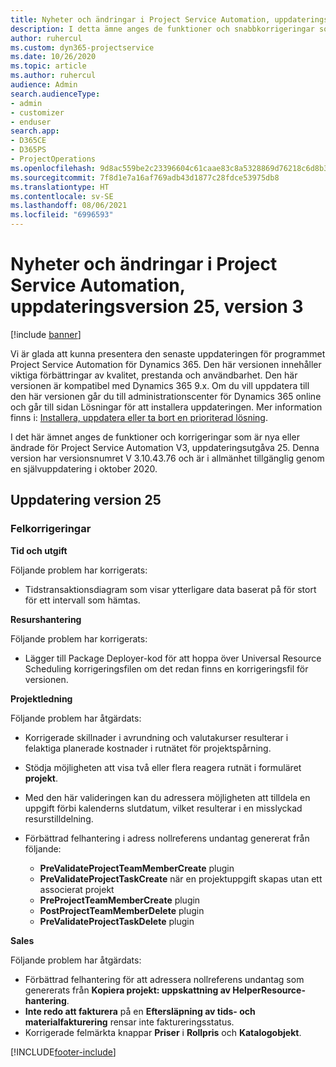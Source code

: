 ```yaml
---
title: Nyheter och ändringar i Project Service Automation, uppdateringsversion 25, version 3
description: I detta ämne anges de funktioner och snabbkorrigeringar som finns tillgängliga i Project Service Automation, uppdateringsversion 25, V3.
author: ruhercul
ms.custom: dyn365-projectservice
ms.date: 10/26/2020
ms.topic: article
ms.author: ruhercul
audience: Admin
search.audienceType:
- admin
- customizer
- enduser
search.app:
- D365CE
- D365PS
- ProjectOperations
ms.openlocfilehash: 9d8ac559be2c23396604c61caae83c8a5328869d76218c6d8b3b6a6a6b32c1eb
ms.sourcegitcommit: 7f8d1e7a16af769adb43d1877c28fdce53975db8
ms.translationtype: HT
ms.contentlocale: sv-SE
ms.lasthandoff: 08/06/2021
ms.locfileid: "6996593"
---
```

# <a name="whats-new-or-changed-in-project-service-automation-update-release-25-v3"></a>Nyheter och ändringar i Project Service Automation, uppdateringsversion 25, version 3

[!include [banner](../includes/psa-now-project-operations.md)]

Vi är glada att kunna presentera den senaste uppdateringen för programmet Project Service Automation för Dynamics 365. Den här versionen innehåller viktiga förbättringar av kvalitet, prestanda och användbarhet. Den här versionen är kompatibel med Dynamics 365 9.x. Om du vill uppdatera till den här versionen går du till administrationscenter för Dynamics 365 online och går till sidan Lösningar för att installera uppdateringen. Mer information finns i: [Installera, uppdatera eller ta bort en prioriterad lösning](/power-platform/admin/install-remove-preferred-solution).

I det här ämnet anges de funktioner och korrigeringar som är nya eller ändrade för Project Service Automation V3, uppdateringsutgåva 25. Denna version har versionsnumret V 3.10.43.76 och är i allmänhet tillgänglig genom en självuppdatering i oktober 2020.

## <a name="update-release-25"></a>Uppdatering version 25

### <a name="bug-fixes"></a>Felkorrigeringar

**Tid och utgift**

Följande problem har korrigerats:

- Tidstransaktionsdiagram som visar ytterligare data baserat på för stort för ett intervall som hämtas.

**Resurshantering**

Följande problem har korrigerats:

- Lägger till Package Deployer-kod för att hoppa över Universal Resource Scheduling korrigeringsfilen om det redan finns en korrigeringsfil för versionen.

**Projektledning**

Följande problem har åtgärdats:

- Korrigerade skillnader i avrundning och valutakurser resulterar i felaktiga planerade kostnader i rutnätet för projektspårning.
- Stödja möjligheten att visa två eller flera reagera rutnät i formuläret **projekt**.
- Med den här valideringen kan du adressera möjligheten att tilldela en uppgift förbi kalenderns slutdatum, vilket resulterar i en misslyckad resurstilldelning.
- Förbättrad felhantering i adress nollreferens undantag genererat från följande:

    - **PreValidateProjectTeamMemberCreate** plugin
    - **PreValidateProjectTaskCreate** när en projektuppgift skapas utan ett associerat projekt
    - **PreProjectTeamMemberCreate** plugin
    - **PostProjectTeamMemberDelete** plugin
    - **PreValidateProjectTaskDelete** plugin

**Sales**

Följande problem har åtgärdats:

- Förbättrad felhantering för att adressera nollreferens undantag som genererats från **Kopiera projekt: uppskattning av HelperResource-hantering**.
- **Inte redo att fakturera** på en **Eftersläpning av tids- och materialfakturering** rensar inte faktureringsstatus.
- Korrigerade felmärkta knappar **Priser** i **Rollpris** och **Katalogobjekt**.


[!INCLUDE[footer-include](../includes/footer-banner.md)]